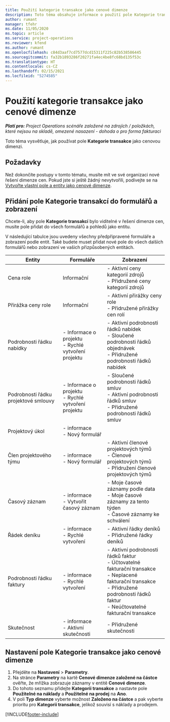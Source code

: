 ```yaml
---
title: Použití kategorie transakce jako cenové dimenze
description: Toto téma obsahuje informace o použití pole Kategorie transakce jako cenové dimenze.
author: rumant
manager: tfehr
ms.date: 11/05/2020
ms.topic: article
ms.service: project-operations
ms.reviewer: kfend
ms.author: rumant
ms.openlocfilehash: c84d3aaf7cd7577dcd15311f225c82b538586445
ms.sourcegitcommit: fa32b1893286f20271fa4ec4be8fc68bd135f53c
ms.translationtype: HT
ms.contentlocale: cs-CZ
ms.lasthandoff: 02/15/2021
ms.locfileid: "5274585"
---
```

# <a name="use-transaction-category-as-a-pricing-dimension"></a>Použití kategorie transakce jako cenové dimenze


_**Platí pro:** Project Operations scénáře založené na zdrojích / položkách, které nejsou na skladě, omezené nasazení - dohoda o pro forma fakturaci_


Toto téma vysvětluje, jak používat pole **Kategorie transakce** jako cenovou dimenzi. 

## <a name="prerequisites"></a>Požadavky
Než dokončíte postupy v tomto tématu, musíte mít ve své organizaci nové řešení dimenze cen. Pokud jste si ještě žádný nevytvořili, podívejte se na [Vytvořte vlastní pole a entity jako cenové dimenze](create-custom-fields-entities-pricing-dimensions.md).

## <a name="add-the-transaction-category-field-to-forms-and-views"></a>Přidání pole Kategorie transakcí do formulářů a zobrazení
Chcete-li, aby pole **Kategorie transakcí** bylo viditelné v řešení dimenze cen, musíte pole přidat do všech formulářů a pohledů jako entitu.

V následující tabulce jsou uvedeny všechny předpřipravené formuláře a zobrazení podle entit. Také budete muset přidat nové pole do všech dalších formulářů nebo zobrazení ve vašich přizpůsobených entitách.

|  Entity        | Formuláře     |Zobrazení        |
| ------------------------------|---------------------------------|----------------------------------|
|  Cena role| Informační |- Aktivní ceny kategorií zdrojů<br> - Přidružené ceny kategorií zdrojů |
|  Přirážka ceny role| Informační|- Aktivní přirážky ceny role<br>- Přidružené přirážky cen rolí |
|  Podrobnosti řádku nabídky|- Informace o projektu<br>- Rychlé vytvoření projektu| - Aktivní podrobnosti řádků nabídek<br>- Sloučené podrobnosti řádků objednávek<br>- Přidružené podrobnosti řádků nabídek |
|  Podrobnosti řádku projektové smlouvy|- Informace o projektu<br>- Rychlé vytvoření projektu|- Sloučené podrobnosti řádků smluv<br>- Aktivní podrobnosti řádků smluv<br>- Přidružené podrobnosti řádků smluv |
|  Projektový úkol|- informace<br>- Nový formulář| &nbsp; |
|  Člen projektového týmu|- informace<br>- Nový formulář|- Aktivní členové projektových týmů<br>- Členové projektových týmů<br>- Přidružení členové projektových týmů |
|  Časový záznam|- informace<br>- Vytvořit časový záznam|- Moje časové záznamy podle data<br>- Moje časové záznamy za tento týden<br>- Časové záznamy ke schválení|
|  Řádek deníku|- informace<br>- Rychlé vytvoření|- Aktivní řádky deníků<br>- Přidružené řádky deníků|
|  Podrobnosti řádku faktury|- informace<br>- Rychlé vytvoření|- Aktivní podrobnosti řádků faktur<br>- Účtovatelné fakturační transakce<br>- Neplacené fakturační transakce<br>- Přidružené podrobnosti řádků faktur <br>- Neúčtovatelné fakturační transakce|
|  Skutečnost|- informace<br>- Aktivní skutečnosti| - Přidružené skutečnosti |

## <a name="set-up-the-transaction-category-field-as-a-pricing-dimension"></a>Nastavení pole Kategorie transakce jako cenové dimenze

1. Přejděte na **Nastavení** > **Parametry**. 
2. Na stránce **Parametry** na kartě **Cenové dimenze založené na částce** ověřte, že mřížka zobrazuje záznamy v entitě **Cenové dimenze**.
3. Do tohoto seznamu přidejte **Kategorii transakce** a nastavte pole **Použitelné na náklady** a **Použitelné na prodej** na **Ano**.
4. V poli **Typ dimenze** vyberte možnost **Založeno na částce** a pak vyberte prioritu pro **Kategorii transakce**, jelikož souvisí s náklady a prodejem.


[!INCLUDE[footer-include](../includes/footer-banner.md)]
